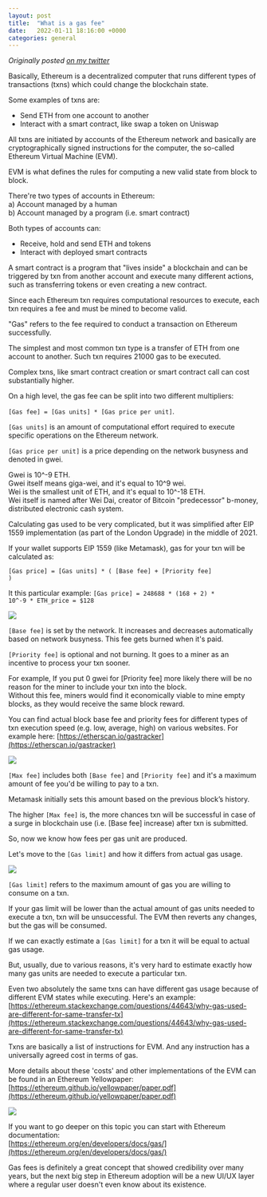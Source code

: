 ```yaml
---
layout: post
title:  "What is a gas fee"
date:   2022-01-11 18:16:00 +0000
categories: general
---
```


*Originally posted [on my twitter](https://twitter.com/dashtiev)*

Basically, Ethereum is a decentralized computer that runs different types of transactions (txns) which could change the blockchain state.

Some examples of txns are:
- Send ETH from one account to another
- Interact with a smart contract, like swap a token on Uniswap

All txns are initiated by accounts of the Ethereum network and basically are cryptographically signed instructions for the computer, the so-called Ethereum Virtual Machine (EVM).

EVM is what defines the rules for computing a new valid state from block to block.

There're two types of accounts in Ethereum:\
a) Account managed by a human\
b) Account managed by a program (i.e. smart contract)

Both types of accounts can:
- Receive, hold and send ETH and tokens
- Interact with deployed smart contracts

A smart contract is a program that "lives inside" a blockchain and can be triggered by txn from another account and execute many different actions, such as transferring tokens or even creating a new contract.

Since each Ethereum txn requires computational resources to execute, each txn requires a fee and must be mined to become valid. 

"Gas" refers to the fee required to conduct a transaction on Ethereum successfully.

The simplest and most common txn type is a transfer of ETH from one account to another. Such txn requires 21000 gas to be executed.

Complex txns, like smart contract creation or smart contract call can cost substantially higher.

On a high level, the gas fee can be split into two different multipliers:

<code>[Gas fee] = [Gas units] * [Gas price per unit]</code>.

<code>[Gas units]</code> is an amount of computational effort required to execute specific operations on the Ethereum network.

<code>[Gas price per unit]</code> is a price depending on the network busyness and denoted in gwei.

Gwei is 10^-9 ETH.\
Gwei itself means giga-wei, and it's equal to 10^9 wei.\
Wei is the smallest unit of ETH, and it's equal to 10^-18 ETH.\
Wei itself is named after Wei Dai, creator of Bitcoin "predecessor" b-money, distributed electronic cash system.

Calculating gas used to be very complicated, but it was simplified after EIP 1559 implementation (as part of the London Upgrade) in the middle of 2021.

If your wallet supports EIP 1559 (like Metamask), gas for your txn will be calculated as:

<code>[Gas price] = [Gas units] * ( [Base fee] + [Priority fee] )</code>

It this particular example:
<code>[Gas price] = 248688 * (168 + 2) * 10^-9 * ETH_price = $128</code>

<img src="{{site.url}}/assets/images/what-is-a-gas-fee/metamask-wallet.png">

<code>[Base fee]</code> is set by the network. It increases and decreases automatically based on network busyness.
This fee gets burned when it's paid.

<code>[Priority fee]</code> is optional and not burning. It goes to a miner as an incentive to process your txn sooner.

For example, If you put 0 gwei for [Priority fee] more likely there will be no reason for the miner to include your txn into the block.\
Without this fee, miners would find it economically viable to mine empty blocks, as they would receive the same block reward.

You can find actual block base fee and priority fees for different types of txn execution speed (e.g. low, average, high) on various websites.
For example here: [https://etherscan.io/gastracker](https://etherscan.io/gastracker)

<img src="{{site.url}}/assets/images/what-is-a-gas-fee/etherscan.jpg">

<code>[Max fee]</code> includes both <code>[Base fee]</code> and <code>[Priority fee]</code> and it's a maximum amount of fee you'd be willing to pay to a txn.

Metamask initially sets this amount based on the previous block’s history.

The higher <code>[Max fee]</code> is, the more chances txn will be successful in case of a surge in blockchain use (i.e. [Base fee] increase) after txn is submitted.

So, now we know how fees per gas unit are produced. 

Let's move to the <code>[Gas limit]</code> and how it differs from actual gas usage.

<img src="{{site.url}}/assets/images/what-is-a-gas-fee/gas-usage.jpg">

<code>[Gas limit]</code> refers to the maximum amount of gas you are willing to consume on a txn.

If your gas limit will be lower than the actual amount of gas units needed to execute a txn, txn will be unsuccessful. The EVM then reverts any changes, but the gas will be consumed.

If we can exactly estimate a <code>[Gas limit]</code> for a txn it will be equal to actual gas usage.

But, usually, due to various reasons, it's very hard to estimate exactly how many gas units are needed to execute a particular txn.

Even two absolutely the same txns can have different gas usage because of different EVM states while executing.
Here's an example:\
[https://ethereum.stackexchange.com/questions/44643/why-gas-used-are-different-for-same-transfer-tx](https://ethereum.stackexchange.com/questions/44643/why-gas-used-are-different-for-same-transfer-tx)

Txns are basically a list of instructions for EVM. And any instruction has a universally agreed cost in terms of gas.

More details about these 'costs' and other implementations of the EVM can be found in an Ethereum Yellowpaper: \
[https://ethereum.github.io/yellowpaper/paper.pdf](https://ethereum.github.io/yellowpaper/paper.pdf)

<img src="{{site.url}}/assets/images/what-is-a-gas-fee/yellowpaper.png">

If you want to go deeper on this topic you can start with Ethereum documentation:\
[https://ethereum.org/en/developers/docs/gas/](https://ethereum.org/en/developers/docs/gas/)

Gas fees is definitely a great concept that showed credibility over many years, but the next big step in Ethereum adoption will be a new UI/UX layer where a regular user doesn't even know about its existence.

